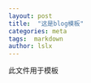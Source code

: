 ```yaml
---
layout: post
title:  "这是blog模板"
categories: meta
tags:  markdown
author: lslx
---
```


此文件用于模板


























